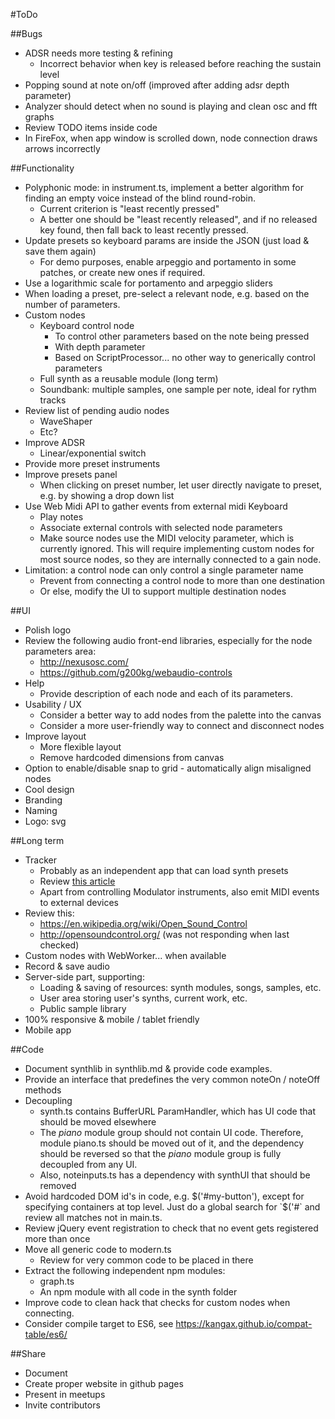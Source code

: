 #ToDo

##Bugs
- ADSR needs more testing & refining
	- Incorrect behavior when key is released before reaching the sustain level
- Popping sound at note on/off (improved after adding adsr depth parameter)
- Analyzer should detect when no sound is playing and clean osc and fft graphs
- Review TODO items inside code
- In FireFox, when app window is scrolled down, node connection
	draws arrows incorrectly

##Functionality
- Polyphonic mode: in instrument.ts, implement a better algorithm for
	finding an empty voice instead of the blind round-robin.
	- Current criterion is "least recently pressed"
	- A better one should be "least recently released", and if no released key found,
		then fall back to least recently pressed.
- Update presets so keyboard params are inside the JSON (just load & save them again)
	- For demo purposes, enable arpeggio and portamento in some patches,
		or create new ones if required.
- Use a logarithmic scale for portamento and arpeggio sliders
- When loading a preset, pre-select a relevant node, e.g. based on the number of
	parameters.
- Custom nodes
	- Keyboard control node
		- To control other parameters based on the note being pressed
		- With depth parameter
		- Based on ScriptProcessor... no other way to generically control parameters
	- Full synth as a reusable module (long term)
	- Soundbank: multiple samples, one sample per note, ideal for rythm tracks
- Review list of pending audio nodes
	- WaveShaper
	- Etc?
- Improve ADSR
	- Linear/exponential switch
- Provide more preset instruments
- Improve presets panel
	- When clicking on preset number, let user directly navigate to preset,
		e.g. by showing a drop down list
- Use Web Midi API to gather events from external midi Keyboard
	- Play notes
	- Associate external controls with selected node parameters
	- Make source nodes use the MIDI velocity parameter, which is currently ignored.
		This will require implementing custom nodes for most source nodes,
		so they are internally connected to a gain node.
- Limitation: a control node can only control a single parameter name
	- Prevent from connecting a control node to more than one destination
	- Or else, modify the UI to support multiple destination nodes

##UI
- Polish logo
- Review the following audio front-end libraries, especially for the
	node parameters area:
	- http://nexusosc.com/
	- https://github.com/g200kg/webaudio-controls
- Help
	- Provide description of each node and each of its parameters.
- Usability / UX
	- Consider a better way to add nodes from the palette into the canvas
	- Consider a more user-friendly way to connect and disconnect nodes
- Improve layout
	- More flexible layout
	- Remove hardcoded dimensions from canvas
- Option to enable/disable snap to grid - automatically align misaligned nodes
- Cool design
- Branding
- Naming
- Logo: svg

##Long term
- Tracker
	- Probably as an independent app that can load synth presets
	- Review [this article](http://www.html5rocks.com/en/tutorials/audio/scheduling/)
	- Apart from controlling Modulator instruments,
		also emit MIDI events to external devices
- Review this:
	- https://en.wikipedia.org/wiki/Open_Sound_Control
	- http://opensoundcontrol.org/ (was not responding when last checked)
- Custom nodes with WebWorker... when available
- Record & save audio
- Server-side part, supporting:
	- Loading & saving of resources: synth modules, songs, samples, etc.
	- User area storing user's synths, current work, etc.
	- Public sample library
- 100% responsive & mobile / tablet friendly
- Mobile app

##Code
- Document synthlib in synthlib.md & provide code examples.
- Provide an interface that predefines the very common noteOn / noteOff methods
- Decoupling
	- synth.ts contains BufferURL ParamHandler,
		which has UI code that should be moved elsewhere
	- The *piano* module group should not contain UI code. Therefore,
		module piano.ts should be moved out of it, and the dependency
		should be reversed so that the *piano* module group is
		fully decoupled from any UI.
	- Also, noteinputs.ts has a dependency with synthUI that should be
		removed
- Avoid hardcoded DOM id's in code, e.g. $('#my-button'), except
	for specifying containers at top level.
	Just do a global search for `$('#` and review all matches not in main.ts.
- Review jQuery event registration to check that no event gets registered
	more than once
- Move all generic code to modern.ts
	- Review for very common code to be placed in there
- Extract the following independent npm modules:
	- graph.ts
	- An npm module with all code in the synth folder
- Improve code to clean hack that checks for custom nodes when connecting.
- Consider compile target to ES6, see https://kangax.github.io/compat-table/es6/

##Share
- Document
- Create proper website in github pages
- Present in meetups
- Invite contributors
